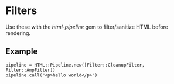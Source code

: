 # Filters
Use these with the *html-pipeline* gem to filter/sanitize HTML before rendering.

## Example
```
pipeline = HTML::Pipeline.new([Filter::CleanupFilter, Filter::AmpFilter])
pipeline.call("<p>hello world</p>")
```
